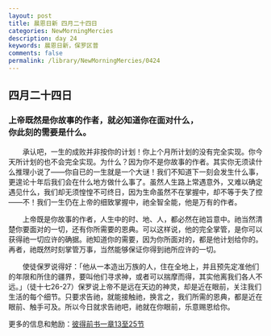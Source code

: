 ```yaml
---
layout: post
title: 晨恩日新 四月二十四日
categories: NewMorningMercies
description: day 24
keywords: 晨恩日新，保罗区普
comments: false
permalink: /library/NewMorningMercies/0424
---
```


## 四月二十四日

### 上帝既然是你故事的作者，就必知道你在面对什么， <br> 你此刻的需要是什么。

&emsp;&emsp;承认吧，一生的成败并非按你的计划！你上个月所计划的没有完全实现。你今天所计划的也不会完全实现。为什么？因为你不是你故事的作者。其实你无须读什么推理小说了——你自已的一生就是一个大谜！我们不知道下一刻会发生什么事，更遑论十年后我们会在什么地方做什么事了。虽然人生路上常遇意外，又难以确定遇见什么，我们却无须惶惶不可终日，因为生命虽然不在掌握中，却不等于失了控——不！我们一生仍在上帝的细致掌握中，祂全智全能，他是万有的作者。

&emsp;&emsp;上帝既是你故事的作者，人生中的时、地、人，都必然在祂旨意中。祂当然清楚你要面对的一切，还有你所需要的恩典。可以这样说，他的完全掌管，是你可以获得祂一切应许的确据。祂知道你的需要，因为你所面对的，都是他计划给你的。再者，祂既然时刻掌管万事，当然能够保证你得到祂所应许的一切。

&emsp;&emsp;使徒保罗说得好：「他从一本造出万族的人，住在全地上，并且预先定准他们的年限和所住的疆界，要叫他们寻求神，或者可以揣摩而得，其实他离我们各人不远。」（徒十七26-27）保罗说上帝不是远在天边的神灵，却是近在眼前，关注我们生活的每个细节。只要求告祂，就能接触祂，换言之，我们所需的恩典，都是近在眼前、触手可及。所以今日就求告祂吧，祂就在你眼前，乐意赐恩给你。

更多的信息和勉励：[彼得前书一章13至25节]()